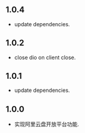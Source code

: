 ## 1.0.4

- update dependencies.

## 1.0.2

- close dio on client close.

## 1.0.1

- update dependencies.

## 1.0.0

- 实现阿里云盘开放平台功能.
